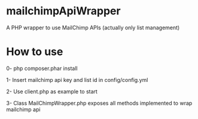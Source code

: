 mailchimpApiWrapper
===================

A PHP wrapper to use MailChimp APIs (actually only list management)


How to use
===================
0- php composer.phar install


1- Insert mailchimp api key and list id in config/config.yml


2- Use client.php as example to start


3- Class MailChimpWrapper.php exposes all methods implemented to wrap mailchimp api

